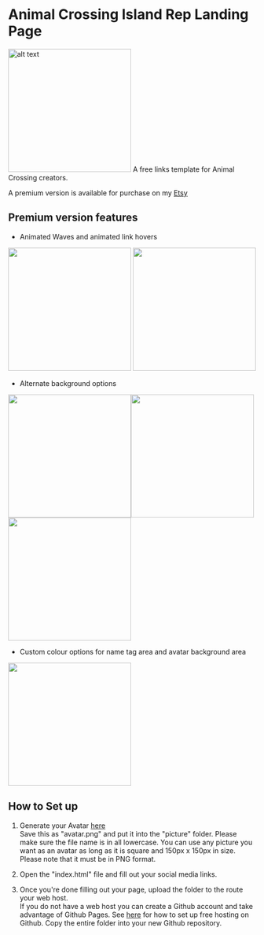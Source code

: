 # Animal Crossing Island Rep Landing Page

<img src="https://i.imgur.com/0BKeklk.png" alt="alt text" width="250px">
A free links template for Animal Crossing creators.  

A premium version is available for purchase on my [Etsy](https://www.etsy.com/ca/shop/SeafoamMartini?section_id=28841823)

## Premium version features
- Animated Waves and animated link hovers  

<img src="https://i.imgur.com/Oc7fylm.gif"  width="250px"> <img src="https://i.imgur.com/1ca9W0W.gif"  width="250px">
- Alternate background options

<img src="https://i.imgur.com/eqDOPT1.png" width="250px"><img src="https://i.imgur.com/cay8vXS.png" width="250px"><img src="https://i.imgur.com/D2SujPX.png" width="250px">
- Custom colour options for name tag area and avatar background area  

<img src="https://i.imgur.com/mYMC8J4.gif" width="250px">

## How to Set up

1. Generate your Avatar [here](https://meiker.io/play/11341/online.html)  
   Save this as "avatar.png" and put it into the "picture" folder. Please make sure the file name is in all lowercase.
   You can use any picture you want as an avatar as long as it is square and 150px x 150px in size. Please note that it must be in PNG format.

2. Open the "index.html" file and fill out your social media links.  

3. Once you're done filling out your page, upload the folder to the route your web host.  
   If you do not have a web host you can create a Github account and take advantage of Github Pages.
   See [here](https://www.youtube.com/watch?v=QyFcl_Fba-k) for how to set up free hosting on Github.
   Copy the entire folder into your new Github repository.
